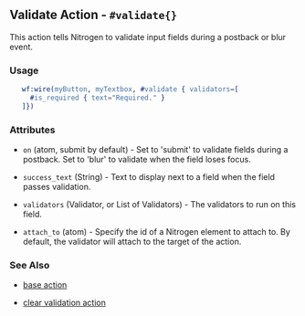 <!-- dash: #validate | Event | ###:Section -->


## Validate Action - `#validate{}`

  This action tells Nitrogen to validate input fields during a postback or blur event.

### Usage

```erlang
   wf:wire(myButton, myTextbox, #validate { validators=[
     #is_required { text="Required." }
   ]})

```

### Attributes

   * `on` (atom, submit by default) - Set to 'submit' to validate fields during a postback. Set to 'blur' to validate when the field loses focus.

   * `success_text` (String) - Text to display next to a field when the field passes validation.

   * `validators` (Validator, or List of Validators) - The validators to run on this field.

   * `attach_to` (atom) - Specify the id of a Nitrogen element to attach to. By default, the validator will attach to the target of the action.

### See Also

 *  [base action](./action_base.md)

 *  [clear validation action](./clear_validation.md)
